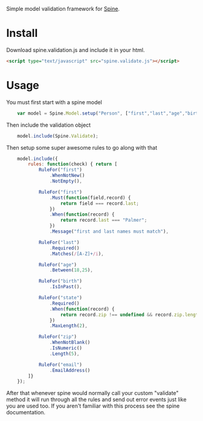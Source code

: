 Simple model validation framework for [Spine](https://github.com/maccman/spine).

# Install
Download spine.validation.js and include it in your html.

```html
<script type="text/javascript" src="spine.validate.js"></script>
```

# Usage
You must first start with a spine model

```javascript
    var model = Spine.Model.setup("Person", ["first","last","age","birth","address1","city","state","zip"]);
```

Then include the validation object

```javascript
    model.include(Spine.Validate);
```

Then setup some super awesome rules to go along with that

```javascript
    model.include({
        rules: function(check) { return [
            RuleFor("first")
                .WhenNotNew()
                .NotEmpty(),

            RuleFor("first")
                .Must(function(field,record) {
                    return field === record.last;
                })
                .When(function(record) {
                    return record.last === "Palmer";
                })
                .Message("first and last names must match"),

            RuleFor("last")
                .Required()
                .Matches(/[A-Z]+/i),

            RuleFor("age")
                .Between(18,25),

            RuleFor("birth")
                .IsInPast(),

            RuleFor("state")
                .Required()
                .When(function(record) {
                    return record.zip !== undefined && record.zip.length > 0
                })
                .MaxLength(2),

            RuleFor("zip")
                .WhenNotBlank()
                .IsNumeric()
                .Length(5),

            RuleFor("email")
                .EmailAddress()
        ]}
    });
```

After that whenever spine would normally call your custom "validate" method it will run through all the rules and send out error events just like you are used too. If you aren't familiar with this process see the spine documentation.